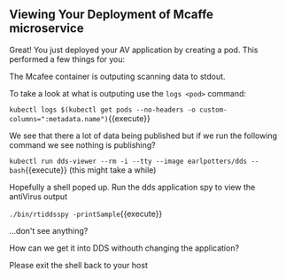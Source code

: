 ## Viewing Your Deployment of Mcaffe microservice

Great! You just deployed your AV application by creating a pod. This performed a few things for you:

The Mcafee container is outputing scanning data to stdout. 

To take a look at what is outputing use the `logs <pod>` command:

`kubectl logs $(kubectl get pods --no-headers -o custom-columns=":metadata.name")`{{execute}}

We see that there a lot of data being published but if we run the following command we see nothing is publishing?

`kubectl run dds-viewer --rm -i --tty --image earlpotters/dds -- bash`{{execute}}
(this might take a while)

Hopefully a shell poped up. Run the dds application spy to view the antiVirus output

`./bin/rtiddsspy -printSample`{{execute}}

...don't see anything? 

How can we get it into DDS withouth changing the application?

Please exit the shell back to your host
